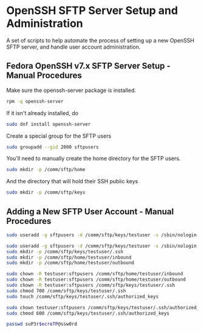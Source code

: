 # OpenSSH SFTP Server Setup and Administration
A set of scripts to help automate the process of setting up a new OpenSSH SFTP
server, and handle user account administration.

## Fedora OpenSSH v7.x SFTP Server Setup - Manual Procedures
Make sure the openssh-server package is installed.
```bash
rpm -q openssh-server
```

If it isn't already installed, do
```bash
sudo dnf install openssh-server
```

Create a special group for the SFTP users
```bash
sudo groupadd --gid 2000 sftpusers
```

You'll need to manually create the home directory for the SFTP users.
```bash
sudo mkdir -p /comm/sftp/home
```

And the directory that will hold their SSH public keys
```bash
sudo mkdir -p /comm/sftp/keys
```


## Adding a New SFTP User Account - Manual Procedures
```bash
sudo useradd -g sftpusers -d /comm/sftp/keys/testuser -s /sbin/nologin testuser

sudo useradd -g sftpusers -d /comm/sftp/keys/testuser -s /sbin/nologin testuser
sudo mkdir -p /comm/sftp/keys/testuser/.ssh
sudo mkdir -p /comm/sftp/home/testuser/inbound
sudo mkdir -p /comm/sftp/home/testuser/outbound

sudo chown -R testuser:sftpusers /comm/sftp/home/testuser/inbound
sudo chown -R testuser:sftpusers /comm/sftp/home/testuser/outbound
sudo chown -R testuser:sftpusers /comm/sftp/keys/testuser/.ssh
sudo chmod 700 /comm/sftp/keys/testuser/.ssh
sudo touch /comm/sftp/keys/testuser/.ssh/authorized_keys

sudo chown testuser:sftpusers /comm/sftp/keys/testuser/.ssh/authorized_keys
sudo chmod 600 /comm/sftp/keys/testuser/.ssh/authorized_keys

passwd suP3r$ecreTP@ssw0rd
```

